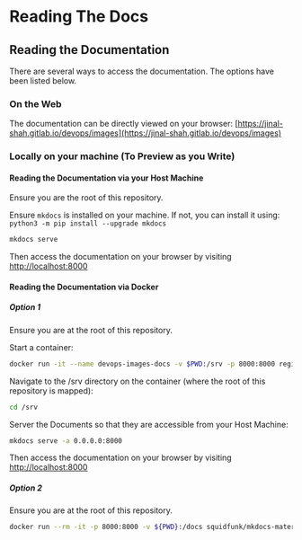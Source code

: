 # Reading The Docs

## Reading the Documentation

There are several ways to access the documentation. The options have been listed below.

### On the Web

The documentation can be directly viewed on your browser: [https://jinal-shah.gitlab.io/devops/images](https://jinal-shah.gitlab.io/devops/images)

### Locally on your machine (To Preview as you Write)

#### Reading the Documentation via your Host Machine

Ensure you are the root of this repository.

Ensure `mkdocs` is installed on your machine. If not, you can install it using: `python3 -m pip install --upgrade mkdocs`

```bash
mkdocs serve
```

Then access the documentation on your browser by visiting [http://localhost:8000](http://localhost:8000)

#### Reading the Documentation via Docker

##### Option 1

Ensure you are at the root of this repository.

Start a container:

```bash
docker run -it --name devops-images-docs -v $PWD:/srv -p 8000:8000 registry.gitlab.com/jinal-shah/devops/images/all-devops
```

Navigate to the /srv directory on the container (where the root of this repository is mapped):

```bash
cd /srv
```

Server the Documents so that they are accessible from your Host Machine:

```bash
mkdocs serve -a 0.0.0.0:8000
```

Then access the documentation on your browser by visiting [http://localhost:8000](http://localhost:8000)

##### Option 2

Ensure you are at the root of this repository.

```bash
docker run --rm -it -p 8000:8000 -v ${PWD}:/docs squidfunk/mkdocs-material
```
